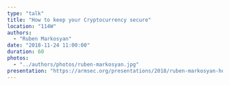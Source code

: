 ```yaml
---
type: "talk"
title: "How to keep your Cryptocurrency secure"
location: "114W"
authors:
  - "Ruben Markosyan"
date: "2018-11-24 11:00:00"
duration: 60
photos:
  - "../authors/photos/ruben-markosyan.jpg"
presentation: "https://armsec.org/presentations/2018/ruben-markosyan-how-to-keep-your-cryptocurrency-secure.pptx"
---
```

